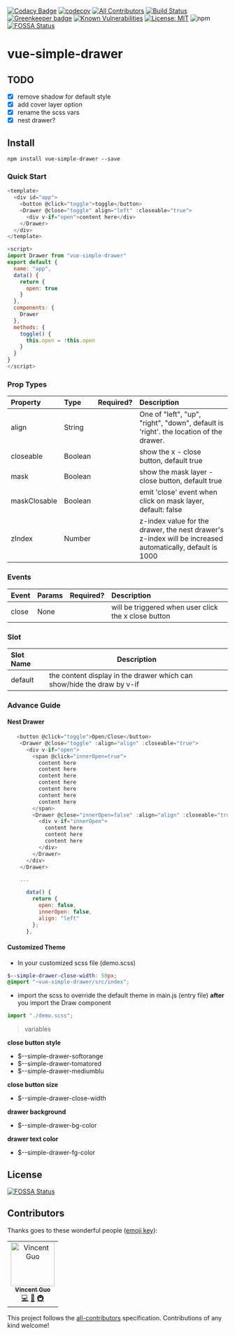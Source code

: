 [![Codacy Badge](https://api.codacy.com/project/badge/Grade/49b0de032f6a4a9bb212a7ad07cf95d7)](https://app.codacy.com/app/dreambo8563/vue-simple-drawer?utm_source=github.com&utm_medium=referral&utm_content=dreambo8563/vue-simple-drawer&utm_campaign=Badge_Grade_Settings)
[![codecov](https://codecov.io/gh/dreambo8563/vue-simple-drawer/branch/master/graph/badge.svg)](https://codecov.io/gh/dreambo8563/vue-simple-drawer)
[![All Contributors](https://img.shields.io/badge/all_contributors-1-orange.svg?style=flat-square)](#contributors)
[![Build Status](https://travis-ci.org/dreambo8563/vue-simple-drawer.svg?branch=master)](https://travis-ci.org/dreambo8563/vue-simple-drawer) [![Greenkeeper badge](https://badges.greenkeeper.io/dreambo8563/vue-simple-drawer.svg)](https://greenkeeper.io/)
[![Known Vulnerabilities](https://snyk.io/test/github/dreambo8563/vue-simple-drawer/badge.svg?targetFile=package.json)](https://snyk.io/test/github/dreambo8563/vue-simple-drawer?targetFile=package.json)
[![License: MIT](https://img.shields.io/badge/License-MIT-yellow.svg)](https://opensource.org/licenses/MIT)
![npm](https://img.shields.io/npm/dt/vue-simple-drawer.svg?style=flat)
[![FOSSA Status](https://app.fossa.io/api/projects/git%2Bgithub.com%2Fdreambo8563%2Fvue-simple-drawer.svg?type=shield)](https://app.fossa.io/projects/git%2Bgithub.com%2Fdreambo8563%2Fvue-simple-drawer?ref=badge_shield)

# vue-simple-drawer

## TODO

- [x] remove shadow for default style
- [x] add cover layer option
- [x] rename the scss vars
- [x] nest drawer?

## Install

```
npm install vue-simple-drawer --save
```

### Quick Start

```js
<template>
  <div id="app">
    <button @click="toggle">toggle</button>
    <Drawer @close="toggle" align="left" :closeable="true">
      <div v-if="open">content here</div>
    </Drawer>
  </div>
</template>

<script>
import Drawer from "vue-simple-drawer"
export default {
  name: "app",
  data() {
    return {
      open: true
    }
  },
  components: {
    Drawer
  },
  methods: {
    toggle() {
      this.open = !this.open
    }
  }
}
</script>
```

### Prop Types

| Property     | Type    | Required? | Description                                                                                              |
| :----------- | :------ | :-------- | :------------------------------------------------------------------------------------------------------- |
| align        | String  |           | One of "left", "up", "right", "down", default is 'right'. the location of the drawer.                    |
| closeable    | Boolean |           | show the x - close button, default true                                                                  |
| mask         | Boolean |           | show the mask layer - close button, default true                                                         |
| maskClosable | Boolean |           | emit 'close' event when click on mask layer, default: false                                              |
| zIndex       | Number  |           | z-index value for the drawer, the nest drawer's z-index will be increased automatically, default is 1000 |

### Events

| Event | Params | Required? | Description                                          |
| :---- | :----- | :-------- | :--------------------------------------------------- |
| close | None   |           | will be triggered when user click the x close button |  |

### Slot

| Slot Name | Description                                                            |
| :-------- | ---------------------------------------------------------------------- |
| default   | the content display in the drawer which can show/hide the draw by v-if |

### Advance Guide

#### Nest Drawer

```js
   <button @click="toggle">Open/Close</button>
    <Drawer @close="toggle" :align="align" :closeable="true">
      <div v-if="open">
        <span @click="innerOpen=true">
          content here
          content here
          content here
          content here
          content here
          content here
          content here
        </span>
        <Drawer @close="innerOpen=false" :align="align" :closeable="true">
          <div v-if="innerOpen">
            content here
            content here
            content here
          </div>
        </Drawer>
      </div>
    </Drawer>

    ...

      data() {
        return {
          open: false,
          innerOpen: false,
          align: "left"
        };
      },
```

#### Customized Theme

- In your customized scss file (demo.scss)

```scss
$--simple-drawer-close-width: 50px;
@import "~vue-simple-drawer/src/index";
```

- import the scss to override the default theme in main.js (entry file) **after** you import the Draw component

```js
import "./demo.scss";
```

> variables

**close button style**

- \$--simple-drawer-softorange
- \$--simple-drawer-tomatored
- \$--simple-drawer-mediumblu

**close button size**

- \$--simple-drawer-close-width

**drawer background**

- \$--simple-drawer-bg-color

**drawer text color**

- \$--simple-drawer-fg-color

## License

[![FOSSA Status](https://app.fossa.io/api/projects/git%2Bgithub.com%2Fdreambo8563%2Fvue-simple-drawer.svg?type=large)](https://app.fossa.io/projects/git%2Bgithub.com%2Fdreambo8563%2Fvue-simple-drawer?ref=badge_large)

## Contributors

Thanks goes to these wonderful people ([emoji key](https://allcontributors.org/docs/en/emoji-key)):

<!-- ALL-CONTRIBUTORS-LIST:START - Do not remove or modify this section -->
<!-- prettier-ignore -->
<table><tr><td align="center"><a href="https://dreambo8563.github.io/"><img src="https://avatars2.githubusercontent.com/u/6948318?v=4" width="100px;" alt="Vincent Guo"/><br /><sub><b>Vincent Guo</b></sub></a><br /><a href="https://github.com/dreambo8563/vue-simple-drawer/commits?author=dreambo8563" title="Code">💻</a> <a href="https://github.com/dreambo8563/vue-simple-drawer/commits?author=dreambo8563" title="Documentation">📖</a> <a href="#infra-dreambo8563" title="Infrastructure (Hosting, Build-Tools, etc)">🚇</a></td></tr></table>

<!-- ALL-CONTRIBUTORS-LIST:END -->

This project follows the [all-contributors](https://github.com/all-contributors/all-contributors) specification. Contributions of any kind welcome!
